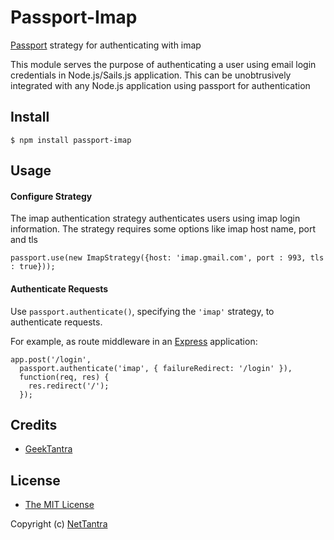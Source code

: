 # Passport-Imap

[Passport](http://passportjs.org/) strategy for authenticating with imap

This module serves the purpose of authenticating a user using email login credentials in Node.js/Sails.js application.
This can be unobtrusively integrated with any Node.js application using passport for authentication

## Install

    $ npm install passport-imap

## Usage

#### Configure Strategy

The imap authentication strategy authenticates users using imap login information.  The strategy requires some options like imap host name, port and tls

    passport.use(new ImapStrategy({host: 'imap.gmail.com', port : 993, tls : true}));

#### Authenticate Requests

Use `passport.authenticate()`, specifying the `'imap'` strategy, to
authenticate requests.

For example, as route middleware in an [Express](http://expressjs.com/)
application:

    app.post('/login', 
      passport.authenticate('imap', { failureRedirect: '/login' }),
      function(req, res) {
        res.redirect('/');
      });

## Credits

  - [GeekTantra](http://github.com/geektantra)

## License

  - [The MIT License](http://opensource.org/licenses/MIT)


Copyright (c) [NetTantra](http://nettantra.com/)
